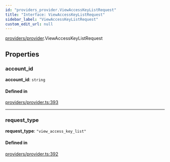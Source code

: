 ```yaml
---
id: "providers_provider.ViewAccessKeyListRequest"
title: "Interface: ViewAccessKeyListRequest"
sidebar_label: "ViewAccessKeyListRequest"
custom_edit_url: null
---
```


[providers/provider](../modules/providers_provider.md).ViewAccessKeyListRequest

## Properties

### account\_id

 **account\_id**: `string`

#### Defined in

[providers/provider.ts:393](https://github.com/maxhr/near--near-api-js/blob/a0c9a104/packages/near-api-js/src/providers/provider.ts#L393)

___

### request\_type

 **request\_type**: ``"view_access_key_list"``

#### Defined in

[providers/provider.ts:392](https://github.com/maxhr/near--near-api-js/blob/a0c9a104/packages/near-api-js/src/providers/provider.ts#L392)
